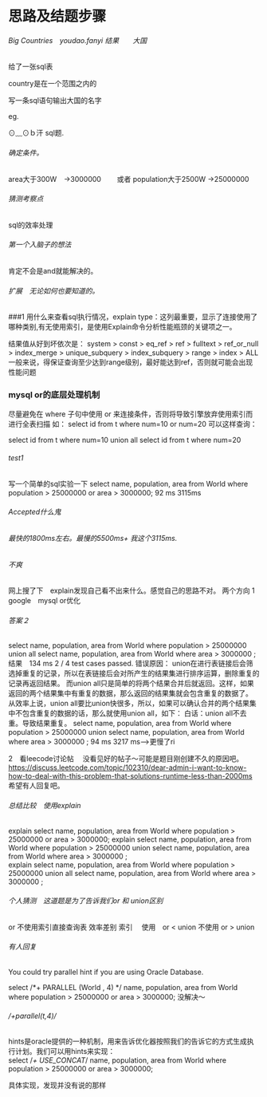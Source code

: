 # 思路及结题步骤

###### Big Countries　youdao.fanyi 结果　　大国

给了一张sql表

country是在一个范围之内的

写一条sql语句输出大国的名字

eg.

⊙﹏⊙ｂ汗 sql题.

###### 确定条件。
area大于300W　->3000000　　
或者
population大于2500W ->25000000

###### 猜测考察点
sql的效率处理

###### 第一个入脑子的想法
肯定不会是and就能解决的。

###### 扩展　无论如何也要知道的。
###1 用什么来查看sql执行情况，explain
type：这列最重要，显示了连接使用了哪种类别,有无使用索引，是使用Explain命令分析性能瓶颈的关键项之一。

结果值从好到坏依次是：
system > const > eq_ref > ref > fulltext > ref_or_null > index_merge > unique_subquery > index_subquery > range > index > ALL
一般来说，得保证查询至少达到range级别，最好能达到ref，否则就可能会出现性能问题

### mysql or的底层处理机制
尽量避免在 where 子句中使用 or 来连接条件，否则将导致引擎放弃使用索引而进行全表扫描
如：
select id from t where num=10 or num=20
可以这样查询：

select id from t where num=10
union all
select id from t where num=20


###### test1
写一个简单的sql实验一下
select name, population, area from World where population > 25000000 or area > 3000000; 92 ms 3115ms

###### Accepted什么鬼

###### 最快的1800ms左右。最慢的5500ms+ 我这个3115ms.

###### 不爽
网上搜了下　explain发现自己看不出来什么。感觉自己的思路不对。
两个方向
1　google　mysql or优化

###### 答案２
select name, population, area from World where population > 25000000 union all select name, population, area from World where area > 3000000  ;  结果　134 ms 2 / 4 test cases passed.
错误原因：
union在进行表链接后会筛选掉重复的记录，所以在表链接后会对所产生的结果集进行排序运算，删除重复的记录再返回结果。
 而union all只是简单的将两个结果合并后就返回。这样，如果返回的两个结果集中有重复的数据，那么返回的结果集就会包含重复的数据了。 
 从效率上说，union all要比union快很多，所以，如果可以确认合并的两个结果集中不包含重复的数据的话，那么就使用union all，如下： 
 白话：union all不去重。导致结果重复。
 select name, population, area from World where population > 25000000 union select name, population, area from World where area > 3000000  ;  94 ms 3217 ms-->更慢了ri
 
 
2　看leecode讨论帖　
没看见好的帖子～可能是题目刚创建不久的原因吧。
https://discuss.leetcode.com/topic/102310/dear-admin-i-want-to-know-how-to-deal-with-this-problem-that-solutions-runtime-less-than-2000ms 希望有人回复吧。

###### 总结比较　使用explain
explain select name, population, area from World where population > 25000000 or area > 3000000; 
explain select name, population, area from World where population > 25000000 union select name, population, area from World where area > 3000000  ;  
explain select name, population, area from World where population > 25000000 union all select name, population, area from World where area > 3000000  ; 

###### 个人猜测　这道题是为了告诉我们or 和 union区别
or 不使用索引直接查询表
效率差别
索引　
使用　or < union 
不使用 or > union 

###### 有人回复
You could try parallel hint if you are using Oracle Database.

select /*+ PARALLEL (World , 4) */ name, population, area from World where population > 25000000 or area > 3000000; 没解决～
###### /*+parallel(t,4)*/
hints是oracle提供的一种机制，用来告诉优化器按照我们的告诉它的方式生成执行计划。我们可以用hints来实现：  
select /*+ USE_CONCAT*/ name, population, area from World where population > 25000000 or area > 3000000;

具体实现，发现并没有说的那样